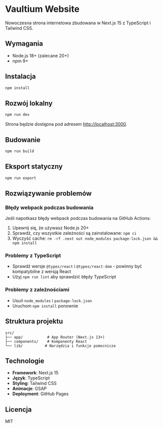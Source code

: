 # Vaultium Website

Nowoczesna strona internetowa zbudowana w Next.js 15 z TypeScript i Tailwind CSS.

## Wymagania

- Node.js 18+ (zalecane 20+)
- npm 9+

## Instalacja

```bash
npm install
```

## Rozwój lokalny

```bash
npm run dev
```

Strona będzie dostępna pod adresem [http://localhost:3000](http://localhost:3000).

## Budowanie

```bash
npm run build
```

## Eksport statyczny

```bash
npm run export
```

## Rozwiązywanie problemów

### Błędy webpack podczas budowania

Jeśli napotkasz błędy webpack podczas budowania na GitHub Actions:

1. Upewnij się, że używasz Node.js 20+
2. Sprawdź, czy wszystkie zależności są zainstalowane: `npm ci`
3. Wyczyść cache: `rm -rf .next out node_modules package-lock.json && npm install`

### Problemy z TypeScript

- Sprawdź wersje `@types/react` i `@types/react-dom` - powinny być kompatybilne z wersją React
- Użyj `npm run lint` aby sprawdzić błędy TypeScript

### Problemy z zależnościami

- Usuń `node_modules` i `package-lock.json`
- Uruchom `npm install` ponownie

## Struktura projektu

```
src/
├── app/           # App Router (Next.js 13+)
├── components/    # Komponenty React
└── lib/          # Narzędzia i funkcje pomocnicze
```

## Technologie

- **Framework**: Next.js 15
- **Język**: TypeScript
- **Styling**: Tailwind CSS
- **Animacje**: GSAP
- **Deployment**: GitHub Pages

## Licencja

MIT
